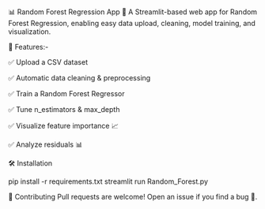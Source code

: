 📊 Random Forest Regression App 🌳
A Streamlit-based web app for Random Forest Regression, enabling easy data upload, cleaning, model training, and visualization.


🚀 Features:-

✅ Upload a CSV dataset

✅ Automatic data cleaning & preprocessing

✅ Train a Random Forest Regressor

✅ Tune n_estimators & max_depth

✅ Visualize feature importance 📈

✅ Analyze residuals 📊


🛠️ Installation

pip install -r requirements.txt
streamlit run Random_Forest.py


🤝 Contributing
Pull requests are welcome! Open an issue if you find a bug 🐞.
